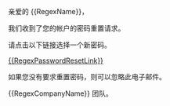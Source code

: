亲爱的 {{RegexName}}，

我们收到了您的帐户的密码重置请求。

请点击以下链接选择一个新密码。

<a href="{{RegexPasswordResetLink}}">{{RegexPasswordResetLink}}</a>

如果您没有要求重置密码，则可以忽略此电子邮件。

{{RegexCompanyName}} 团队。
